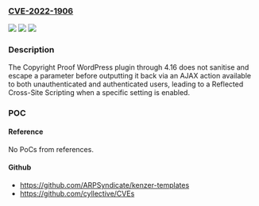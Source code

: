 ### [CVE-2022-1906](https://cve.mitre.org/cgi-bin/cvename.cgi?name=CVE-2022-1906)
![](https://img.shields.io/static/v1?label=Product&message=Copyright%20Proof&color=blue)
![](https://img.shields.io/static/v1?label=Version&message=4.16%3C%3D%204.16%20&color=brighgreen)
![](https://img.shields.io/static/v1?label=Vulnerability&message=CWE-79%20Cross-site%20Scripting%20(XSS)&color=brighgreen)

### Description

The Copyright Proof WordPress plugin through 4.16 does not sanitise and escape a parameter before outputting it back via an AJAX action available to both unauthenticated and authenticated users, leading to a Reflected Cross-Site Scripting when a specific setting is enabled.

### POC

#### Reference
No PoCs from references.

#### Github
- https://github.com/ARPSyndicate/kenzer-templates
- https://github.com/cyllective/CVEs

